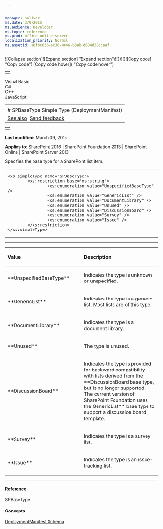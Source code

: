 ```yaml
---


manager: soliver
ms.date: 3/9/2015
ms.audience: Developer
ms.topic: reference
ms.prod: office-online-server
localization_priority: Normal
ms.assetid: a8fbc636-ac36-4046-b3ab-d604d38ccaaf
---
```


![Collapse
section]![Expand
section] "Expand section")![]()![])![]![]()![Copy
code] "Copy code")![Copy code
hover]( "Copy code hover")
<table>
<tbody>
<tr class="odd">
<td align="left"></td>
</tr>
</tbody>
</table>

Visual Basic  
C\#  
C++  
JavaScript  

<table>
<tbody>
<tr class="odd">
<td align="left"><span id="runningHeaderText"></span></td>
</tr>
<tr class="even">
<td align="left"># SPBaseType Simple Type (DeploymentManifest)</td>
</tr>
<tr class="odd">
<td align="left"><a href="#seeAlsoToggle">See also</a>  <span id="headfeedbackarea" class="feedbackhead"><a href="javascript:SubmitFeedback(&#39;docthis@Microsoft.com&#39;,&#39;&#39;,&#39;&#39;,&#39;&#39;,&#39;1.0.18082.1225&#39;,&#39;%0\dThank%20you%20for%20your%20feedback.%20The%20developer%20writing%20teams%20use%20your%20feedback%20to%20improve%20documentation.%20While%20we%20are%20reviewing%20your%20feedback,%20we%20may%20send%20you%20e-mail%20to%20ask%20for%20clarification%20or%20feedback%20on%20a%20solution.%20We%20do%20not%20use%20your%20e-mail%20address%20for%20any%20other%20purpose%20and%20we%20delete%20it%20after%20we%20finish%20our%20review.%0\AFor%20further%20information%20about%20the%20privacy%20policies%20of%20Microsoft,%20please%20see%20http://privacy.microsoft.com/en-us/default.aspx.%0\A%0\d&#39;,&#39;Customer%20feedback&#39;);">Send feedback</a></span></td>
</tr>
</tbody>
</table>

<table>
<colgroup>
<col width="100%" />
</colgroup>
<tbody>
<tr class="odd">
<td align="left"></td>
</tr>
</tbody>
</table>

**Last modified:** March 09, 2015

**Applies to**: SharePoint 2016 | SharePoint Foundation 2013 |
SharePoint Online | SharePoint Server 2013

Specifies the base type for a SharePoint list item.

<span codelanguage="other"></span>
<table>
<colgroup>
<col width="100%" />
</colgroup>
<tbody>
<tr class="odd">
<td align="left"><pre><code>&lt;xs:simpleType name=&quot;SPBaseType&quot;&gt;
        &lt;xs:restriction base=&quot;xs:string&quot;&gt;
                &lt;xs:enumeration value=&quot;UnspecifiedBaseType&quot; /&gt;
                &lt;xs:enumeration value=&quot;GenericList&quot; /&gt;
                &lt;xs:enumeration value=&quot;DocumentLibrary&quot; /&gt;
                &lt;xs:enumeration value=&quot;Unused&quot; /&gt;
                &lt;xs:enumeration value=&quot;DiscussionBoard&quot; /&gt;
                &lt;xs:enumeration value=&quot;Survey&quot; /&gt;
                &lt;xs:enumeration value=&quot;Issue&quot; /&gt;
        &lt;/xs:restriction&gt;
&lt;/xs:simpleType&gt;</code></pre></td>
</tr>
</tbody>
</table>


-------------------------------------------------------------------------------------------------------------------------------------------------------------------------------------------------------

<table>
<colgroup>
<col width="50%" />
<col width="50%" />
</colgroup>
<thead>
<tr class="header">
<th align="left"><p>Value</p></th>
<th align="left"><p>Description</p></th>
</tr>
</thead>
<tbody>
<tr class="odd">
<td align="left"><p>**UnspecifiedBaseType**</p></td>
<td align="left"><p>Indicates the type is unknown or unspecified.</p></td>
</tr>
<tr class="even">
<td align="left"><p>**GenericList**</p></td>
<td align="left"><p>Indicates the type is a generic list. Most lists are of this type.</p></td>
</tr>
<tr class="odd">
<td align="left"><p>**DocumentLibrary**</p></td>
<td align="left"><p>Indicates the type is a document library.</p></td>
</tr>
<tr class="even">
<td align="left"><p>**Unused**</p></td>
<td align="left"><p>The type is unused.</p></td>
</tr>
<tr class="odd">
<td align="left"><p>**DiscussionBoard**</p></td>
<td align="left"><p>Indicates the type is provided for backward compatibility with lists derived from the **DiscussionBoard</span> base type, but is no longer supported. The current version of SharePoint Foundation uses the <span class="keyword">GenericList** base type to support a discussion board template.</p></td>
</tr>
<tr class="even">
<td align="left"><p>**Survey**</p></td>
<td align="left"><p>Indicates the type is a survey list.</p></td>
</tr>
<tr class="odd">
<td align="left"><p>**Issue**</p></td>
<td align="left"><p>Indicates the type is an issue-tracking list.</p></td>
</tr>
</tbody>
</table>


-------------------------------------------------------------------------------------------------------------------------------------------------------------------------------------------

#### Reference

<span sdata="cer" target="T:Microsoft.SharePoint.SPBaseType"><span
class="nolink">SPBaseType</span></span>

#### Concepts

[DeploymentManifest
Schema](deploymentmanifest-schema.md)</span>








